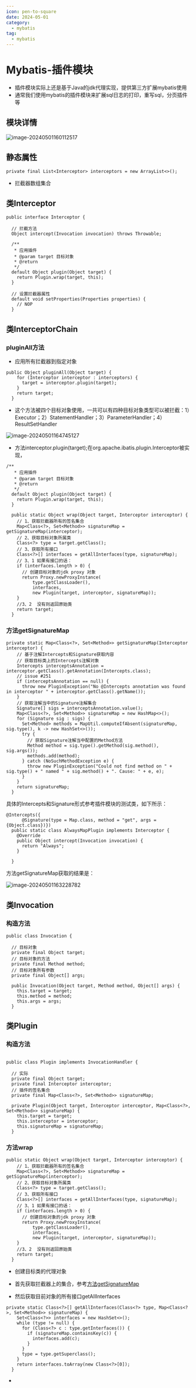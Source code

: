 ```yaml
---
icon: pen-to-square
date: 2024-05-01
category:
  - mybatis
tag:
  - mybatis
---
```


# Mybatis-插件模块

- 插件模块实际上还是基于Java的jdk代理实现，提供第三方扩展mybatis使用
- 通常我们使用mybatis的插件模块来扩展sql日志的打印，重写sql，分页插件等

## 模块详情

![image-20240501160112517](images/image-20240501160112517.png)

## 静态属性

```
private final List<Interceptor> interceptors = new ArrayList<>();
```

- 拦截器数组集合

## 类Interceptor

```
public interface Interceptor {

  // 拦截方法
  Object intercept(Invocation invocation) throws Throwable;

  /**
   * 应用插件
   * @param target 目标对象
   * @return
   */
  default Object plugin(Object target) {
    return Plugin.wrap(target, this);
  }

  // 设置拦截器属性
  default void setProperties(Properties properties) {
    // NOP
  }
```

## 类InterceptorChain

### pluginAll方法

- 应用所有拦截器到指定对象

```
public Object pluginAll(Object target) {
    for (Interceptor interceptor : interceptors) {
      target = interceptor.plugin(target);
    }
    return target;
  }
```

- 这个方法被四个目标对象使用，一共可以有四种目标对象类型可以被拦截：1）Executor；2）StatementHandler；3）ParameterHandler；4）ResultSetHandler 

![image-20240501164745127](images/image-20240501164745127.png)

- 方法interceptor.plugin(target);在org.apache.ibatis.plugin.Interceptor被实现，

```
/**
   * 应用插件
   * @param target 目标对象
   * @return
   */
  default Object plugin(Object target) {
    return Plugin.wrap(target, this);
  }
  
  public static Object wrap(Object target, Interceptor interceptor) {
    // 1、获取拦截器所有的签名集合
    Map<Class<?>, Set<Method>> signatureMap = getSignatureMap(interceptor);
    // 2、获取目标对象所属类
    Class<?> type = target.getClass();
    // 3、获取所有接口
    Class<?>[] interfaces = getAllInterfaces(type, signatureMap);
    // 3、1 如果有接口的话：
    if (interfaces.length > 0) {
      // 创建目标对象的jdk proxy 对象
      return Proxy.newProxyInstance(
          type.getClassLoader(),
          interfaces,
          new Plugin(target, interceptor, signatureMap));
    }
    //3、2  没有则返回原始类
    return target;
  }
```

### 方法getSignatureMap

```
private static Map<Class<?>, Set<Method>> getSignatureMap(Interceptor interceptor) {
    // 基于注解Intercepts和Signature获取内容
    // 获取目标类上的Intercepts注解对象
    Intercepts interceptsAnnotation = interceptor.getClass().getAnnotation(Intercepts.class);
    // issue #251
    if (interceptsAnnotation == null) {
      throw new PluginException("No @Intercepts annotation was found in interceptor " + interceptor.getClass().getName());
    }
    // 获取注解当中的Signature注解集合
    Signature[] sigs = interceptsAnnotation.value();
    Map<Class<?>, Set<Method>> signatureMap = new HashMap<>();
    for (Signature sig : sigs) {
      Set<Method> methods = MapUtil.computeIfAbsent(signatureMap, sig.type(), k -> new HashSet<>());
      try {
        // 获取Signature注解当中配置的Method方法
        Method method = sig.type().getMethod(sig.method(), sig.args());
        methods.add(method);
      } catch (NoSuchMethodException e) {
        throw new PluginException("Could not find method on " + sig.type() + " named " + sig.method() + ". Cause: " + e, e);
      }
    }
    return signatureMap;
  }
```

具体的Intercepts和Signature形式参考插件模块的测试类，如下所示：

```
@Intercepts({
      @Signature(type = Map.class, method = "get", args = {Object.class})})
  public static class AlwaysMapPlugin implements Interceptor {
    @Override
    public Object intercept(Invocation invocation) {
      return "Always";
    }

  }
```

方法getSignatureMap获取的结果是：

![image-20240501163228782](images/image-20240501163228782.png)

## 类Invocation

### 构造方法

```
public class Invocation {

  // 目标对象
  private final Object target;
  // 目标对象的方法
  private final Method method;
  // 目标对象所有参数
  private final Object[] args;

  public Invocation(Object target, Method method, Object[] args) {
    this.target = target;
    this.method = method;
    this.args = args;
  }
```



## 类Plugin

### 构造方法

```

public class Plugin implements InvocationHandler {

  // 实际
  private final Object target;
  private final Interceptor interceptor;
  // 插件的签名集合
  private final Map<Class<?>, Set<Method>> signatureMap;

  private Plugin(Object target, Interceptor interceptor, Map<Class<?>, Set<Method>> signatureMap) {
    this.target = target;
    this.interceptor = interceptor;
    this.signatureMap = signatureMap;
  }
```

### 方法wrap

```
public static Object wrap(Object target, Interceptor interceptor) {
    // 1、获取拦截器所有的签名集合
    Map<Class<?>, Set<Method>> signatureMap = getSignatureMap(interceptor);
    // 2、获取目标对象所属类
    Class<?> type = target.getClass();
    // 3、获取所有接口
    Class<?>[] interfaces = getAllInterfaces(type, signatureMap);
    // 3、1 如果有接口的话：
    if (interfaces.length > 0) {
      // 创建目标对象的jdk proxy 对象
      return Proxy.newProxyInstance(
          type.getClassLoader(),
          interfaces,
          new Plugin(target, interceptor, signatureMap));
    }
    //3、2  没有则返回原始类
    return target;
  }
```

- 创建目标类的代理对象
- 首先获取拦截器上的集合，参考[方法getSignatureMap]()

- 然后获取目前对象的所有接口getAllInterfaces

```
private static Class<?>[] getAllInterfaces(Class<?> type, Map<Class<?>, Set<Method>> signatureMap) {
    Set<Class<?>> interfaces = new HashSet<>();
    while (type != null) {
      for (Class<?> c : type.getInterfaces()) {
        if (signatureMap.containsKey(c)) {
          interfaces.add(c);
        }
      }
      type = type.getSuperclass();
    }
    return interfaces.toArray(new Class<?>[0]);
  }
```

- 